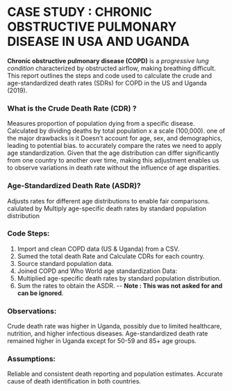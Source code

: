# CASE STUDY : CHRONIC OBSTRUCTIVE PULMONARY DISEASE IN USA AND UGANDA

**Chronic obstructive pulmonary disease (COPD)** is a *progressive lung condition* characterized by obstructed airflow, making breathing difficult. This report outlines the steps and code used to calculate the crude and age-standardized death rates (SDRs) for COPD in the US and Uganda (2019).

### What is the Crude Death Rate (CDR) ?

Measures proportion of population dying from a specific disease. Calculated by dividing deaths by total population x a scale (100,000). one of the major drawbacks is it Doesn't account for age, sex, and demographics, leading to potential bias. to accurately compare the rates we need to apply age standardization. Given that the age distribution can differ significantly from one country to another over time, making this adjustment enables us to observe variations in death rate without the influence of age disparities.

### Age-Standardized Death Rate (ASDR)?
Adjusts rates for different age distributions to enable fair comparisons. calulated by Multiply age-specific death rates by standard population distribution

### Code Steps:

1. Import and clean COPD data (US & Uganda) from a CSV.
2. Sumed the total death Rate and Calculate CDRs for each country.
3. Source standard population data.
4. Joined COPD and Who World age standardization Data:
5. Multiplied age-specific death rates by standard population distribution.
6. Sum the rates to obtain the ASDR. -- **Note : This was not asked for and can be ignored**.

### Observations:

Crude death rate was higher in Uganda, possibly due to limited healthcare, nutrition, and higher infectious diseases.
Age-standardized death rate remained higher in Uganda except for 50-59 and 85+ age groups.

### Assumptions:
Reliable and consistent death reporting and population estimates.
Accurate cause of death identification in both countries.
